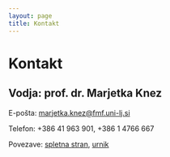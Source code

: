 ```yaml
---
layout: page
title: Kontakt
---
```





# Kontakt

## Vodja: prof. dr. Marjetka Knez
   <p>E-pošta: <a href="mailto:marjetka.knez@fmf.uni-lj.si">marjetka.knez@fmf.uni-lj.si</a></p>    
   <p>Telefon: +386 41 963 901, +386 1 4766 667 </p>
   <p>Povezave: <a href="http://www.fmf.uni-lj.si/~knez/">spletna stran</a>, <a href="https://urnik.fmf.uni-lj.si/oseba/25/">urnik</a>

<!--

   <p><strong>Vodja:</strong> prof. dr. Marjetka Knez </p>
   <p><strong>E-pošta:</strong> <a href="mailto:marjetka.knez@fmf.uni-lj.si">marjetka.knez@fmf.uni-lj.si</a></p>    
   <p><strong>Telefon:</strong> +386 41 963 901, +386 1 4766 667 </p>
   <p><strong>Povezave:</strong> <a href="http://www.fmf.uni-lj.si/~knez/">spletna stran</a>, 
   		  <a href="https://urnik.fmf.uni-lj.si/oseba/25/">urnik</a>
-->

<!--
Prilagojeni Google obrazci za študente/zaposlene oz. zunanje partnerje so v pripravi. Do takrat smo dosegljivi na `olmu@fmf.uni-lj.si`.
-->